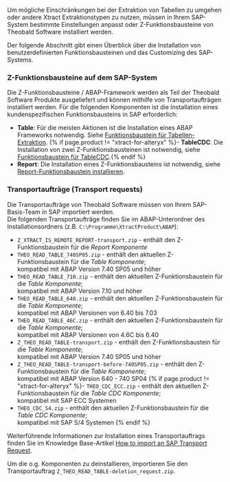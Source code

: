 Um mögliche Einschränkungen bei der Extraktion von Tabellen zu umgehen oder andere Xtract Extraktionstypen zu nutzen, 
müssen in Ihrem SAP-System bestimmte Einstellungen anpasst oder Z-Funktionsbausteine von Theobald Software installiert werden.

Der folgende Abschnitt gibt einen Überblick über die Installation von benutzerdefinierten Funktionsbausteinen und das Customizing des SAP-Systems.


### Z-Funktionsbausteine auf dem SAP-System

Die Z-Funktionsbausteine / ABAP-Framework werden als Teil der Theobald Software Produkte ausgeliefert und können mithilfe von Transportaufträgen installiert werden.
Für die folgenden Komponenten ist die Installation eines kundenspezifischen Funktionsbausteins in SAP erforderlich:

- **Table**: Für die meisten Aktionen ist die Installation eines ABAP Frameworks notwendig. Siehe [Funktionsbaustein für Tabellen-Extraktion](./sap-customizing/funktionsbaustein-fuer-table-extraktion). 
{% if page.product != "xtract-for-alteryx" %}- **TableCDC**: Die Installation von zwei Z-Funktionsbausteinen ist notwendig, siehe [Funktionsbaustein für TableCDC](./sap-customizing/funktionsbaustein-fuer-tablecdc).{% endif %}
- **Report**: Die Installation eines Z-Funktionsbausteins ist notwendig, siehe [Report-Funktionsbaustein installieren](./sap-customizing/report-funktionsbaustein-installieren).

### Transportaufträge (Transport requests)
Die Transportaufträge von Theobald Software müssen von Ihrem SAP-Basis-Team in SAP importiert werden.<br>
Die folgenden Transportaufträge finden Sie im ABAP-Unterordner des Installationsordners (z.B. `C:\Programme\XtractProduct\ABAP`):

- `Z_XTRACT_IS_REMOTE_REPORT-transport.zip` - enthält den Z-Funktionsbaustein für die *Report Komponente*
- `THEO_READ_TABLE_740SP05.zip` - enthält den aktuellen Z-Funktionsbaustein für die *Table Komponente*; <br>kompatibel mit ABAP Version 7.40 SP05 und höher
- `THEO_READ_TABLE_710.zip` - enthält den aktuellen Z-Funktionsbaustein für die *Table Komponente*; <br>kompatibel mit ABAP Version 7.10 und höher
- `THEO_READ_TABLE_640.zip` - enthält den aktuellen Z-Funktionsbaustein für die *Table Komponente*; <br>kompatibel mit ABAP Versionen von 6.40 bis 7.03
- `THEO_READ_TABLE_46C.zip` - enthält den aktuellen Z-Funktionsbaustein für die *Table Komponente*; <br>kompatibel mit ABAP Versionen von 4.6C bis 6.40
- `Z_THEO_READ_TABLE-transport.zip` - enthält den Z-Funktionsbaustein für die *Table Komponente*; <br>kompatibel mit ABAP Version 7.40 SP05 und höher
- `Z_THEO_READ_TABLE-transport-before-740SP05.zip` - enthält den Z-Funktionsbaustein für die *Table Komponente*; <br> kompatibel mit ABAP Version 640 - 740 SP04 
{% if page.product != "xtract-for-alteryx" %}- `THEO_CDC_ECC.zip` - enthält den aktuellen Z-Funktionsbaustein für die *Table CDC Komponente*; <br>kompatibel mit SAP ECC Systemen
- `THEO_CDC_S4.zip` - enthält den aktuellen Z-Funktionsbaustein für die *Table CDC Komponente*; <br>kompatibel mit SAP S/4 Systemen {% endif %}

Weiterführende Informationen zur Installation eines Transportauftrags finden Sie im Knowledge Base-Artikel [How to import an SAP Transport Request](https://kb.theobald-software.com/sap/how-to-import-an-sap-transport-request-with-the-transport-management-system-stms). <br>

Um die o.g. Komponenten zu deinstallieren, importieren Sie den Transportauftrag `Z_THEO_READ_TABLE-deletion_request.zip`.
